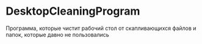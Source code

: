 # DesktopCleaningProgram

<p>Программа, которые чистит рабочий стол от скапливающихся файлов и папок, которые давно не пользовались</p>
